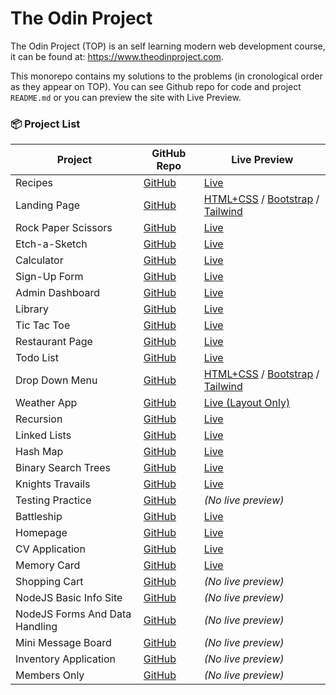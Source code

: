 # The Odin Project
The Odin Project (TOP) is an self learning modern web development course, it can be found at: https://www.theodinproject.com.

This monorepo contains my solutions to the problems (in cronological order as they appear on TOP). 
You can see Github repo for code and project `README.md`  or you can preview the site with Live Preview.

### 📦 Project List

| Project              | GitHub Repo | Live Preview |
|----------------------|-------------|--------------|
| Recipes              | [GitHub](https://github.com/miha-f/the-odin-project-monorepo/tree/main/recipes) | [Live](https://miha-f.github.io/the-odin-project-monorepo/recipes/) |
| Landing Page         | [GitHub](https://github.com/miha-f/the-odin-project-monorepo/tree/main/landing_page) | [HTML+CSS](https://miha-f.github.io/the-odin-project-monorepo/landing_page/html_css) / [Bootstrap](https://miha-f.github.io/the-odin-project-monorepo/landing_page/bootstrap) / [Tailwind](https://miha-f.github.io/the-odin-project-monorepo/landing_page/tailwind) |
| Rock Paper Scissors  | [GitHub](https://github.com/miha-f/the-odin-project-monorepo/tree/main/rock_paper_scissors) | [Live](https://miha-f.github.io/the-odin-project-monorepo/rock_paper_scissors) |
| Etch-a-Sketch        | [GitHub](https://github.com/miha-f/the-odin-project-monorepo/tree/main/etch_a_sketch) | [Live](https://miha-f.github.io/the-odin-project-monorepo/etch_a_sketch) |
| Calculator           | [GitHub](https://github.com/miha-f/the-odin-project-monorepo/tree/main/calculator) | [Live](https://miha-f.github.io/the-odin-project-monorepo/calculator) |
| Sign-Up Form         | [GitHub](https://github.com/miha-f/the-odin-project-monorepo/tree/main/sign_up_form) | [Live](https://miha-f.github.io/the-odin-project-monorepo/sign_up_form) |
| Admin Dashboard      | [GitHub](https://github.com/miha-f/the-odin-project-monorepo/tree/main/admin_dashboard) | [Live](https://miha-f.github.io/the-odin-project-monorepo/admin_dashboard) |
| Library              | [GitHub](https://github.com/miha-f/the-odin-project-monorepo/tree/main/library) | [Live](https://miha-f.github.io/the-odin-project-monorepo/library) |
| Tic Tac Toe          | [GitHub](https://github.com/miha-f/the-odin-project-monorepo/tree/main/tic_tac_toe) | [Live](https://miha-f.github.io/the-odin-project-monorepo/tic_tac_toe) |
| Restaurant Page      | [GitHub](https://github.com/miha-f/the-odin-project-monorepo/tree/main/restaurant_page) | [Live](https://miha-f.github.io/the-odin-project-monorepo/restaurant_page/dist) |
| Todo List            | [GitHub](https://github.com/miha-f/the-odin-project-monorepo/tree/main/todos) | [Live](https://miha-f.github.io/the-odin-project-monorepo/todos/dist) |
| Drop Down Menu       | [GitHub](https://github.com/miha-f/the-odin-project-monorepo/tree/main/drop_down_carousel/drop_down) | [HTML+CSS](https://miha-f.github.io/the-odin-project-monorepo/drop_down_carousel/drop_down/default/) / [Bootstrap](https://miha-f.github.io/the-odin-project-monorepo/drop_down_carousel/drop_down/bootstrap/) / [Tailwind](https://miha-f.github.io/the-odin-project-monorepo/drop_down_carousel/drop_down/tailwind/) |
| Weather App        | [GitHub](https://github.com/miha-f/the-odin-project-monorepo/tree/main/weather_app) | [Live (Layout Only)](https://miha-f.github.io/the-odin-project-monorepo/weather_app/dist) |
| Recursion            | [GitHub](https://github.com/miha-f/the-odin-project-monorepo/tree/main/fibonacci_merge_sort) | [Live](https://miha-f.github.io/the-odin-project-monorepo/fibonacci_merge_sort) |
| Linked Lists         | [GitHub](https://github.com/miha-f/the-odin-project-monorepo/tree/main/linked_list) | [Live](https://miha-f.github.io/the-odin-project-monorepo/linked_list) |
| Hash Map             | [GitHub](https://github.com/miha-f/the-odin-project-monorepo/tree/main/hash_map) | [Live](https://miha-f.github.io/the-odin-project-monorepo/hash_map) |
| Binary Search Trees  | [GitHub](https://github.com/miha-f/the-odin-project-monorepo/tree/main/binary_search_tree) | [Live](https://miha-f.github.io/the-odin-project-monorepo/binary_search_tree) |
| Knights Travails     | [GitHub](https://github.com/miha-f/the-odin-project-monorepo/tree/main/knights_travails) | [Live](https://miha-f.github.io/the-odin-project-monorepo/knights_travails) |
| Testing Practice     | [GitHub](https://github.com/miha-f/the-odin-project-monorepo/tree/main/testing_practice) | *(No live preview)* |
| Battleship           | [GitHub](https://github.com/miha-f/the-odin-project-monorepo/tree/main/battleship) | [Live](https://miha-f.github.io/the-odin-project-monorepo/battleship/dist) |
| Homepage             | [GitHub](https://github.com/miha-f/the-odin-project-monorepo/tree/main/homepage) | [Live](https://miha-f.github.io/the-odin-project-monorepo/homepage) |
| CV Application       | [GitHub](https://github.com/miha-f/the-odin-project-monorepo/tree/main/cv_application) | [Live](https://miha-f.github.io/the-odin-project-monorepo/cv_application/dist) |
| Memory Card          | [GitHub](https://github.com/miha-f/the-odin-project-monorepo/tree/main/memory_game) | [Live](https://miha-f.github.io/the-odin-project-monorepo/memory_game/dist) |
| Shopping Cart | [GitHub](https://github.com/miha-f/the-odin-project-monorepo/tree/main/shopping_cart) | *(No live preview)*  |
| NodeJS Basic Info Site | [GitHub](https://github.com/miha-f/the-odin-project-monorepo/tree/main/nodejs_basic_info_site) | *(No live preview)*  |
| NodeJS Forms And Data Handling | [GitHub](https://github.com/miha-f/the-odin-project-monorepo/tree/main/nodejs_forms_and_data_handling) | *(No live preview)*  |
| Mini Message Board | [GitHub](https://github.com/miha-f/the-odin-project-monorepo/tree/main/mini_message_board) | *(No live preview)*  |
| Inventory Application | [GitHub](https://github.com/miha-f/the-odin-project-monorepo/tree/main/inventory_application) | *(No live preview)*  |
| Members Only | [GitHub](https://github.com/miha-f/the-odin-project-monorepo/tree/main/members_only) | *(No live preview)*  |
